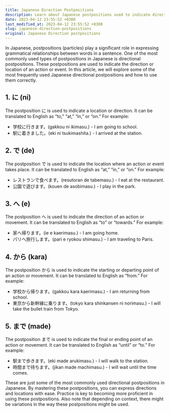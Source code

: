 ```yaml
---
title: Japanese Direction Postpositions
description: Learn about Japanese postpositions used to indicate direction or location.
date: 2023-04-12 23:55:52 +0300
last_modified_at: 2023-04-12 23:55:52 +0300
slug: japanese-direction-postpositions
original: Japanese Direction postpositions
---
```

In Japanese, postpositions (particles) play a significant role in expressing grammatical relationships between words in a sentence. One of the most commonly used types of postpositions in Japanese is directional postpositions. These postpositions are used to indicate the direction or location of an action or event. In this article, we will explore some of the most frequently used Japanese directional postpositions and how to use them correctly.

## 1. に (ni)

The postposition に is used to indicate a location or direction. It can be translated to English as “to,” “at,” “in,” or “on.” For example:

- 学校に行きます。(gakkou ni ikimasu.) - I am going to school.
- 駅に着きました。(eki ni tsukimashita.) - I arrived at the station.

## 2. で (de)

The postposition で is used to indicate the location where an action or event takes place. It can be translated to English as “at,” “in,” or “on.” For example:

- レストランで食べます。(resutoran de tabemasu.) - I eat at the restaurant.
- 公園で遊びます。(kouen de asobimasu.) - I play in the park.

## 3. へ (e)

The postposition へ is used to indicate the direction of an action or movement. It can be translated to English as “to” or “towards.” For example:

- 家へ帰ります。(ie e kaerimasu.) - I am going home.
- パリへ旅行します。(pari e ryokou shimasu.) - I am traveling to Paris.

## 4. から (kara)

The postposition から is used to indicate the starting or departing point of an action or movement. It can be translated to English as “from.” For example:

- 学校から帰ります。(gakkou kara kaerimasu.) - I am returning from school.
- 東京から新幹線に乗ります。(tokyo kara shinkansen ni norimasu.) - I will take the bullet train from Tokyo.

## 5. まで (made)

The postposition まで is used to indicate the final or ending point of an action or movement. It can be translated to English as “until” or “to.” For example:

- 駅まで歩きます。(eki made arukimasu.) - I will walk to the station.
- 時間まで待ちます。(jikan made machimasu.) - I will wait until the time comes.

These are just some of the most commonly used directional postpositions in Japanese. By mastering these postpositions, you can express directions and locations with ease. Practice is key to becoming more proficient in using these postpositions. Also note that depending on context, there might be variations in the way these postpositions might be used.